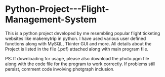# Python-Project---Flight-Management-System
This is a python project developed by me resembling popular flight ticketing websites like makemytrip in python.
I have used various user defined functions along with MySQL, Tkinter GUI and more.
All details about the Project is listed in the file (.pdf) attached along with main program file.

PS: If downloading for usage, please also download the photo.pgm file along with the code file for the program to work correctly. If problems still persist, comment code involving photgraph inclusion.


